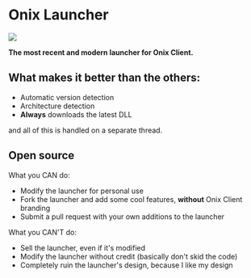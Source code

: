 # Onix Launcher
![](https://media.discordapp.net/attachments/814665460544831528/903141632415784980/unknown.png?width=540&height=324)

**The most recent and modern launcher for Onix Client.**

## What makes it better than the others:
- Automatic version detection
- Architecture detection
- **Always** downloads the latest DLL

and all of this is handled on a separate thread.

## Open source
What you CAN do:
- Modify the launcher for personal use
- Fork the launcher and add some cool features, **without** Onix Client branding
- Submit a pull request with your own additions to the launcher

What you CAN'T do:
- Sell the launcher, even if it's modified
- Modify the launcher without credit (basically don't skid the code)
- Completely ruin the launcher's design, because I like my design
